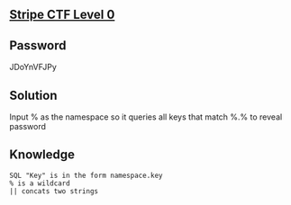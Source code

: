 [Stripe CTF Level 0](https://level00-1.stripe-ctf.com/user-dzhirkufqf)
--------------------

Password
--------
JDoYnVFJPy

Solution
--------
Input % as the namespace so it queries all keys that match %.% to reveal password

Knowledge
---------

    SQL "Key" is in the form namespace.key
    % is a wildcard
    || concats two strings